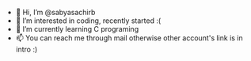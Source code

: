 - 👋 Hi, I’m @sabyasachirb
- 👀 I’m interested in coding, recently started :( 
- 🌱 I’m currently learning C programing
- 📫 You can reach me through mail otherwise other account's link is in intro :) 

<!---
sabyasachirb/sabyasachirb is a ✨ special ✨ repository because its `README.md` (this file) appears on your GitHub profile.
You can click the Preview link to take a look at your changes.
--->
